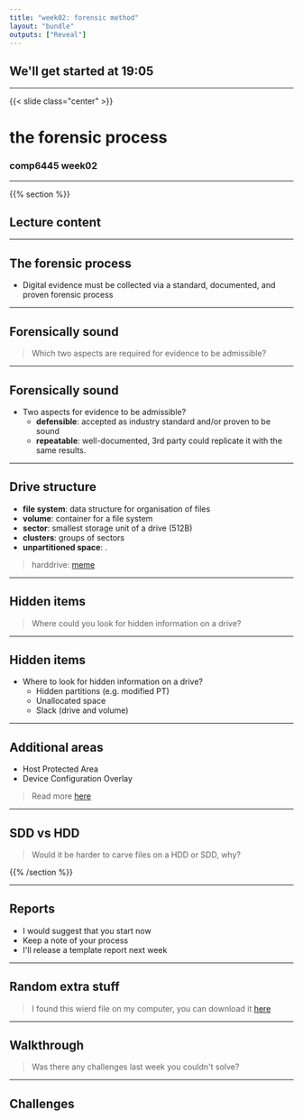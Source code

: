 ```yaml
---
title: "week02: forensic method"
layout: "bundle"
outputs: ["Reveal"]
---
```


## We'll get started at 19:05

---

{{< slide class="center" >}}
# the forensic process
### comp6445 week02

---

{{% section %}}

## Lecture content

---

## The forensic process
* Digital evidence must be collected via a standard, documented, and proven forensic process

---

## Forensically sound
> Which two aspects are required for evidence to be admissible?

---

## Forensically sound
* Two aspects for evidence to be admissible?
    * **defensible**: accepted as industry standard and/or proven to be sound
    * **repeatable**: well-documented, 3rd party could replicate it with the same results. 

---

## Drive structure
* **file system**: data structure for organisation of files 
* **volume**: container for a file system
* **sector**: smallest storage unit of a drive (512B) 
* **clusters**: groups of sectors
* **unpartitioned space**: .

> harddrive: [meme](https://www.youtube.com/watch?v=JcJSW7Rprio)

---

## Hidden items
> Where could you look for hidden information on a drive?

---

## Hidden items
* Where to look for hidden information on a drive?
    * Hidden partitions (e.g. modified PT)
    * Unallocated space
    * Slack (drive and volume)
 
---

## Additional areas
* Host Protected Area
* Device Configuration Overlay

> Read more [here](https://superuser.com/a/1515612)

---

## SDD vs HDD
> Would it be harder to carve files on a HDD or SDD, why?

{{% /section %}}

---

## Reports
* I would suggest that you start now
* Keep a note of your process
* I'll release a template report next week

---

## Random extra stuff
> I found this wierd file on my computer, you can download it [here](https://drive.google.com/file/d/1PNkpe8OY9TZa4-NcHOhrztf-OD6MSpk_/view?usp=drive_link)

---

## Walkthrough
> Was there any challenges last week you couldn't solve?

---

## Challenges
